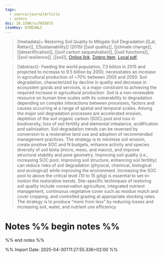 ```yaml
---
tags:
  - source/journalArticle
  - zotero
doi: 10.3390/su7055875
itemKey: 6YDDJWLC
---
```

>[!metadata]+
> Restoring Soil Quality to Mitigate Soil Degradation
> [[Lal, Rattan]], 
> [[Sustainability]] (2015)
> [[soil quality]], [[climate change]], [[desertification]], [[soil  carbon sequestration]], [[soil functions]], [[soil resilience]], [[soil]], 
> [Online link](https://www.mdpi.com/2071-1050/7/5/5875), [Zotero Item](zotero://select/library/items/6YDDJWLC), [Local pdf](file://C:/Users/aburg/Documents/references/zotero/storage/IHIZXLCB/Lal2015_RestoringSoil.pdf), 

>[!abstract]-
>Feeding the world population, 7.3 billion in 2015 and projected to increase to 9.5 billion by 2050, necessitates an increase in agricultural production of ~70% between 2005 and 2050. Soil degradation, characterized by decline in quality and decrease in ecosystem goods and services, is a major constraint to achieving the required increase in agricultural production. Soil is a non-renewable resource on human time scales with its vulnerability to degradation depending on complex interactions between processes, factors and causes occurring at a range of spatial and temporal scales. Among the major soil degradation processes are accelerated erosion, depletion of the soil organic carbon (SOC) pool and loss in biodiversity, loss of soil fertility and elemental imbalance, acidification and salinization. Soil degradation trends can be reversed by conversion to a restorative land use and adoption of recommended management practices. The strategy is to minimize soil erosion, create positive SOC and N budgets, enhance activity and species diversity of soil biota (micro, meso, and macro), and improve structural stability and pore geometry. Improving soil quality (i.e., increasing SOC pool, improving soil structure, enhancing soil fertility) can reduce risks of soil degradation (physical, chemical, biological and ecological) while improving the environment. Increasing the SOC pool to above the critical level (10 to 15 g/kg) is essential to set-in-motion the restorative trends. Site-specific techniques of restoring soil quality include conservation agriculture, integrated nutrient management, continuous vegetative cover such as residue mulch and cover cropping, and controlled grazing at appropriate stocking rates. The strategy is to produce “more from less” by reducing losses and increasing soil, water, and nutrient use efficiency.

# Notes %% begin notes %%

%% end notes %%




%% Import Date: 2025-04-30T11:27:55.336+02:00 %%

